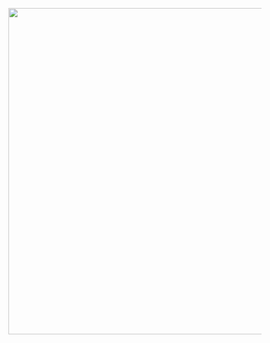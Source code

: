 <p align="center">
 <img src="https://camo.githubusercontent.com/380b944c399bf9f3613bb0bade07478bb44971d64b075145725d51d39c67acf5/68747470733a2f2f696b2e696d6167656b69742e696f2f646677337134376476302f7468655f706f7765725f6f665f6461726b5f736964655f66504c4c2d765836432e676966" width="650" />
</p>
